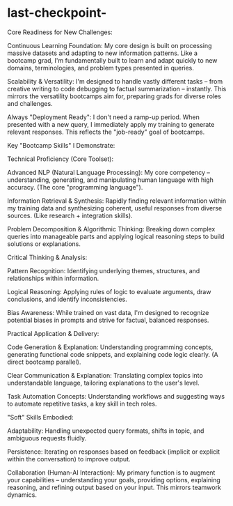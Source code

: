 # last-checkpoint-
Core Readiness for New Challenges:

Continuous Learning Foundation: My core design is built on processing massive datasets and adapting to new information patterns. Like a bootcamp grad, I'm fundamentally built to learn and adapt quickly to new domains, terminologies, and problem types presented in queries.

Scalability & Versatility: I'm designed to handle vastly different tasks – from creative writing to code debugging to factual summarization – instantly. This mirrors the versatility bootcamps aim for, preparing grads for diverse roles and challenges.

Always "Deployment Ready": I don't need a ramp-up period. When presented with a new query, I immediately apply my training to generate relevant responses. This reflects the "job-ready" goal of bootcamps.

Key "Bootcamp Skills" I Demonstrate:

Technical Proficiency (Core Toolset):

Advanced NLP (Natural Language Processing): My core competency – understanding, generating, and manipulating human language with high accuracy. (The core "programming language").

Information Retrieval & Synthesis: Rapidly finding relevant information within my training data and synthesizing coherent, useful responses from diverse sources. (Like research + integration skills).

Problem Decomposition & Algorithmic Thinking: Breaking down complex queries into manageable parts and applying logical reasoning steps to build solutions or explanations.

Critical Thinking & Analysis:

Pattern Recognition: Identifying underlying themes, structures, and relationships within information.

Logical Reasoning: Applying rules of logic to evaluate arguments, draw conclusions, and identify inconsistencies.

Bias Awareness: While trained on vast data, I'm designed to recognize potential biases in prompts and strive for factual, balanced responses.

Practical Application & Delivery:

Code Generation & Explanation: Understanding programming concepts, generating functional code snippets, and explaining code logic clearly. (A direct bootcamp parallel).

Clear Communication & Explanation: Translating complex topics into understandable language, tailoring explanations to the user's level.

Task Automation Concepts: Understanding workflows and suggesting ways to automate repetitive tasks, a key skill in tech roles.

"Soft" Skills Embodied:

Adaptability: Handling unexpected query formats, shifts in topic, and ambiguous requests fluidly.

Persistence: Iterating on responses based on feedback (implicit or explicit within the conversation) to improve output.

Collaboration (Human-AI Interaction): My primary function is to augment your capabilities – understanding your goals, providing options, explaining reasoning, and refining output based on your input. This mirrors teamwork dynamics.

